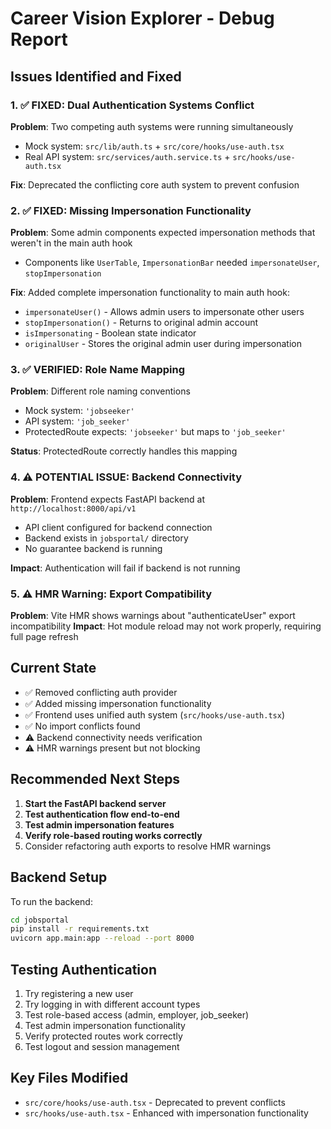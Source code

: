 # Career Vision Explorer - Debug Report

## Issues Identified and Fixed

### 1. ✅ FIXED: Dual Authentication Systems Conflict
**Problem**: Two competing auth systems were running simultaneously
- Mock system: `src/lib/auth.ts` + `src/core/hooks/use-auth.tsx`
- Real API system: `src/services/auth.service.ts` + `src/hooks/use-auth.tsx`

**Fix**: Deprecated the conflicting core auth system to prevent confusion

### 2. ✅ FIXED: Missing Impersonation Functionality
**Problem**: Some admin components expected impersonation methods that weren't in the main auth hook
- Components like `UserTable`, `ImpersonationBar` needed `impersonateUser`, `stopImpersonation`

**Fix**: Added complete impersonation functionality to main auth hook:
- `impersonateUser()` - Allows admin users to impersonate other users
- `stopImpersonation()` - Returns to original admin account
- `isImpersonating` - Boolean state indicator
- `originalUser` - Stores the original admin user during impersonation

### 3. ✅ VERIFIED: Role Name Mapping
**Problem**: Different role naming conventions
- Mock system: `'jobseeker'`
- API system: `'job_seeker'`
- ProtectedRoute expects: `'jobseeker'` but maps to `'job_seeker'`

**Status**: ProtectedRoute correctly handles this mapping

### 4. ⚠️ POTENTIAL ISSUE: Backend Connectivity
**Problem**: Frontend expects FastAPI backend at `http://localhost:8000/api/v1`
- API client configured for backend connection
- Backend exists in `jobsportal/` directory
- No guarantee backend is running

**Impact**: Authentication will fail if backend is not running

### 5. ⚠️ HMR Warning: Export Compatibility
**Problem**: Vite HMR shows warnings about "authenticateUser" export incompatibility
**Impact**: Hot module reload may not work properly, requiring full page refresh

## Current State
- ✅ Removed conflicting auth provider
- ✅ Added missing impersonation functionality
- ✅ Frontend uses unified auth system (`src/hooks/use-auth.tsx`)
- ✅ No import conflicts found
- ⚠️ Backend connectivity needs verification
- ⚠️ HMR warnings present but not blocking

## Recommended Next Steps
1. **Start the FastAPI backend server**
2. **Test authentication flow end-to-end**
3. **Test admin impersonation features**
4. **Verify role-based routing works correctly**
5. Consider refactoring auth exports to resolve HMR warnings

## Backend Setup
To run the backend:
```bash
cd jobsportal
pip install -r requirements.txt
uvicorn app.main:app --reload --port 8000
```

## Testing Authentication
1. Try registering a new user
2. Try logging in with different account types
3. Test role-based access (admin, employer, job_seeker)
4. Test admin impersonation functionality
5. Verify protected routes work correctly
6. Test logout and session management

## Key Files Modified
- `src/core/hooks/use-auth.tsx` - Deprecated to prevent conflicts
- `src/hooks/use-auth.tsx` - Enhanced with impersonation functionality